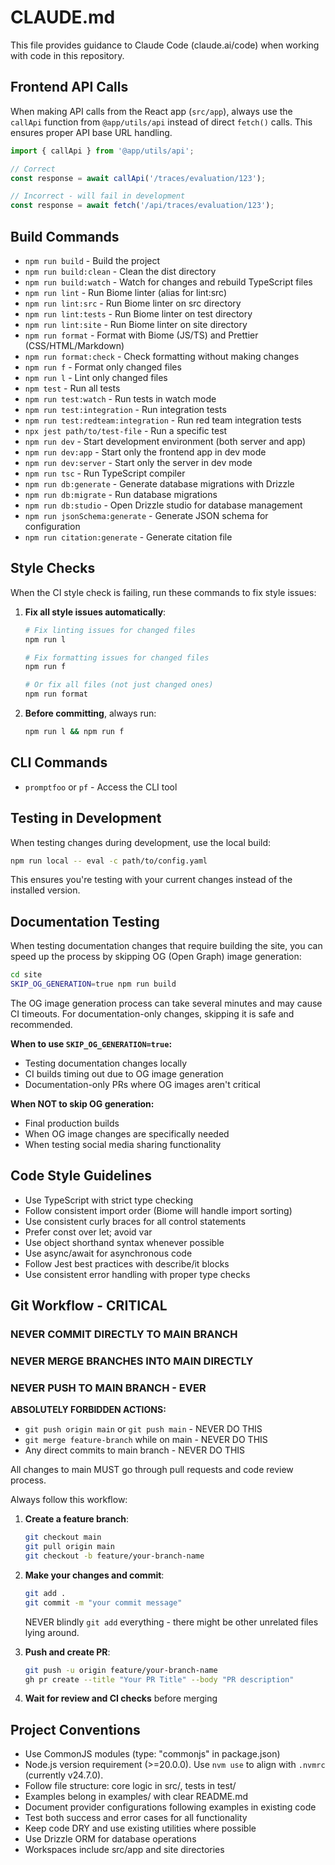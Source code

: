 # CLAUDE.md

This file provides guidance to Claude Code (claude.ai/code) when working with code in this repository.

## Frontend API Calls

When making API calls from the React app (`src/app`), always use the `callApi` function from `@app/utils/api` instead of direct `fetch()` calls. This ensures proper API base URL handling.

```typescript
import { callApi } from '@app/utils/api';

// Correct
const response = await callApi('/traces/evaluation/123');

// Incorrect - will fail in development
const response = await fetch('/api/traces/evaluation/123');
```

## Build Commands

- `npm run build` - Build the project
- `npm run build:clean` - Clean the dist directory
- `npm run build:watch` - Watch for changes and rebuild TypeScript files
- `npm run lint` - Run Biome linter (alias for lint:src)
- `npm run lint:src` - Run Biome linter on src directory
- `npm run lint:tests` - Run Biome linter on test directory
- `npm run lint:site` - Run Biome linter on site directory
- `npm run format` - Format with Biome (JS/TS) and Prettier (CSS/HTML/Markdown)
- `npm run format:check` - Check formatting without making changes
- `npm run f` - Format only changed files
- `npm run l` - Lint only changed files
- `npm test` - Run all tests
- `npm run test:watch` - Run tests in watch mode
- `npm run test:integration` - Run integration tests
- `npm run test:redteam:integration` - Run red team integration tests
- `npx jest path/to/test-file` - Run a specific test
- `npm run dev` - Start development environment (both server and app)
- `npm run dev:app` - Start only the frontend app in dev mode
- `npm run dev:server` - Start only the server in dev mode
- `npm run tsc` - Run TypeScript compiler
- `npm run db:generate` - Generate database migrations with Drizzle
- `npm run db:migrate` - Run database migrations
- `npm run db:studio` - Open Drizzle studio for database management
- `npm run jsonSchema:generate` - Generate JSON schema for configuration
- `npm run citation:generate` - Generate citation file

## Style Checks

When the CI style check is failing, run these commands to fix style issues:

1. **Fix all style issues automatically**:

   ```bash
   # Fix linting issues for changed files
   npm run l

   # Fix formatting issues for changed files
   npm run f

   # Or fix all files (not just changed ones)
   npm run format
   ```

2. **Before committing**, always run:

   ```bash
   npm run l && npm run f
   ```

## CLI Commands

- `promptfoo` or `pf` - Access the CLI tool

## Testing in Development

When testing changes during development, use the local build:

```bash
npm run local -- eval -c path/to/config.yaml
```

This ensures you're testing with your current changes instead of the installed version.

## Documentation Testing

When testing documentation changes that require building the site, you can speed up the process by skipping OG (Open Graph) image generation:

```bash
cd site
SKIP_OG_GENERATION=true npm run build
```

The OG image generation process can take several minutes and may cause CI timeouts. For documentation-only changes, skipping it is safe and recommended.

**When to use `SKIP_OG_GENERATION=true`:**

- Testing documentation changes locally
- CI builds timing out due to OG image generation
- Documentation-only PRs where OG images aren't critical

**When NOT to skip OG generation:**

- Final production builds
- When OG image changes are specifically needed
- When testing social media sharing functionality

## Code Style Guidelines

- Use TypeScript with strict type checking
- Follow consistent import order (Biome will handle import sorting)
- Use consistent curly braces for all control statements
- Prefer const over let; avoid var
- Use object shorthand syntax whenever possible
- Use async/await for asynchronous code
- Follow Jest best practices with describe/it blocks
- Use consistent error handling with proper type checks

## Git Workflow - CRITICAL

### NEVER COMMIT DIRECTLY TO MAIN BRANCH

### NEVER MERGE BRANCHES INTO MAIN DIRECTLY

### NEVER PUSH TO MAIN BRANCH - EVER

**ABSOLUTELY FORBIDDEN ACTIONS:**

- `git push origin main` or `git push main` - NEVER DO THIS
- `git merge feature-branch` while on main - NEVER DO THIS
- Any direct commits to main branch - NEVER DO THIS

All changes to main MUST go through pull requests and code review process.

Always follow this workflow:

1. **Create a feature branch**:

   ```bash
   git checkout main
   git pull origin main
   git checkout -b feature/your-branch-name
   ```

2. **Make your changes and commit**:

   ```bash
   git add .
   git commit -m "your commit message"
   ```

   NEVER blindly `git add` everything - there might be other unrelated files lying around.

3. **Push and create PR**:

   ```bash
   git push -u origin feature/your-branch-name
   gh pr create --title "Your PR Title" --body "PR description"
   ```

4. **Wait for review and CI checks** before merging

## Project Conventions

- Use CommonJS modules (type: "commonjs" in package.json)
- Node.js version requirement (>=20.0.0). Use `nvm use` to align with `.nvmrc` (currently v24.7.0).
- Follow file structure: core logic in src/, tests in test/
- Examples belong in examples/ with clear README.md
- Document provider configurations following examples in existing code
- Test both success and error cases for all functionality
- Keep code DRY and use existing utilities where possible
- Use Drizzle ORM for database operations
- Workspaces include src/app and site directories
